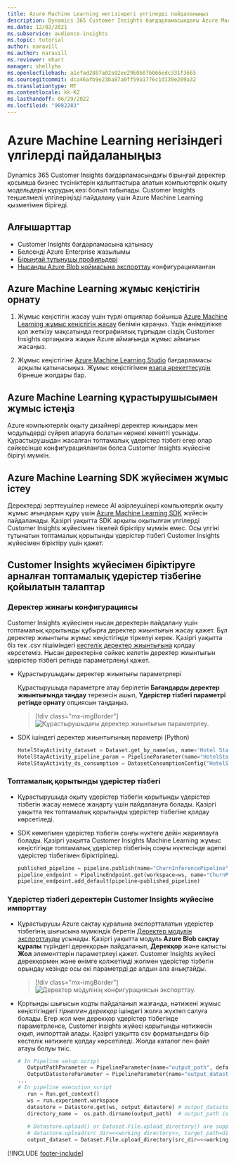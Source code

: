 ```yaml
---
title: Azure Machine Learning негізіндегі үлгілерді пайдаланыңыз
description: Dynamics 365 Customer Insights бағдарламасындағы Azure Machine Learning негізіндегі үлгілерді пайдаланыңыз.
ms.date: 12/02/2021
ms.subservice: audience-insights
ms.topic: tutorial
author: naravill
ms.author: naravill
ms.reviewer: mhart
manager: shellyha
ms.openlocfilehash: a1efad2887a02a92ee2960b07b066edc331f3665
ms.sourcegitcommit: dca46afb9e23ba87a0ff59a1776c1d139e209a32
ms.translationtype: MT
ms.contentlocale: kk-KZ
ms.lasthandoff: 06/29/2022
ms.locfileid: "9082283"
---
```

# <a name="use-azure-machine-learning-based-models"></a>Azure Machine Learning негізіндегі үлгілерді пайдаланыңыз

Dynamics 365 Customer Insights бағдарламасындағы бірыңғай деректер қосымша бизнес түсініктерін қалыптастыра алатын компьютерлік оқыту модельдерін құрудың көзі болып табылады. Customer Insights теңшелмелі үлгілеріңізді пайдалану үшін Azure Machine Learning қызметімен бірігеді.

## <a name="prerequisites"></a>Алғышарттар

- Customer Insights бағдарламасына қатынасу
- Белсенді Azure Enterprise жазылымы
- [Бірыңғай тұтынушы профильдері](data-unification.md)
- [Нысанды Azure Blob қоймасына экспорттау](export-azure-blob-storage.md) конфигурацияланған

## <a name="set-up-azure-machine-learning-workspace"></a>Azure Machine Learning жұмыс кеңістігін орнату

1. Жұмыс кеңістігін жасау үшін түрлі опциялар бойынша [Azure Machine Learning жұмыс кеңістігін жасау](/azure/machine-learning/concept-workspace#-create-a-workspace) бөлімін қараңыз. Үздік өнімділікке қол жеткізу мақсатында географиялық тұрғыдан сіздің Customer Insights ортаңызға жақын Azure аймағында жұмыс аймағын жасаңыз.

1. Жұмыс кеңістігіне [Azure Machine Learning Studio](https://ml.azure.com/) бағдарламасы арқылы қатынасыңыз. Жұмыс кеңістігімен [өзара әрекеттесудің](/azure/machine-learning/concept-workspace#tools-for-workspace-interaction) бірнеше жолдары бар.

## <a name="work-with-azure-machine-learning-designer"></a>Azure Machine Learning құрастырушысымен жұмыс істеңіз

Azure компьютерлік оқыту дизайнері деректер жиындары мен модульдерді сүйреп апаруға болатын көрнекі кенепті ұсынады. Құрастырушыдан жасалған топтамалық үдерістер тізбегі егер олар сәйкесінше конфигурацияланған болса Customer Insights жүйесіне бірігуі мүмкін. 
   
## <a name="working-with-azure-machine-learning-sdk"></a>Azure Machine Learning SDK жүйесімен жұмыс істеу

Деректерді зерттеушілер немесе AI әзірлеушілері компьютерлік оқыту жұмыс ағындарын құру үшін [Azure Machine Learning SDK](/python/api/overview/azure/ml/?preserve-view=true&view=azure-ml-py) жүйесін пайдаланады. Қазіргі уақытта SDK арқылы оқытылған үлгілерді Customer Insights жүйесімен тікелей біріктіру мүмкін емес. Осы үлгіні тұтынатын топтамалық қорытынды үдерістер тізбегі Customer Insights жүйесімен біріктіру үшін қажет.

## <a name="batch-pipeline-requirements-to-integrate-with-customer-insights"></a>Customer Insights жүйесімен біріктіруге арналған топтамалық үдерістер тізбегіне қойылатын талаптар

### <a name="dataset-configuration"></a>Деректер жинағы конфигурациясы

Customer Insights жүйесінен нысан деректерін пайдалану үшін топтамалық қорытынды құбырға деректер жиынтығын жасау қажет. Бұл деректер жиынтығы жұмыс кеңістігінде тіркелуі керек. Қазіргі уақытта біз тек .csv пішіміндегі [кестелік деректер жиынтығына](/azure/machine-learning/how-to-create-register-datasets#tabulardataset) қолдау көрсетеміз. Нысан деректеріне сәйкес келетін деректер жиынтығын үдерістер тізбегі ретінде параметрленуі қажет.
   
* Құрастырушыдағы деректер жиынтығы параметрлері
   
     Құрастырушыда параметрге атау берілетін **Бағандарды деректер жиынтығында таңдау** терезесін ашып, **Үдерістер тізбегі параметрі ретінде орнату** опциясын таңдаңыз.

     > [!div class="mx-imgBorder"]
     > ![Құрастырушыдағы деректер жиынтығын параметрлеу.](media/intelligence-designer-dataset-parameters.png "Құрастырушыдағы деректер жиынтығын параметрлеу")
   
* SDK ішіндегі деректер жиынтығының параметрі (Python)
   
   ```python
   HotelStayActivity_dataset = Dataset.get_by_name(ws, name='Hotel Stay Activity Data')
   HotelStayActivity_pipeline_param = PipelineParameter(name="HotelStayActivity_pipeline_param", default_value=HotelStayActivity_dataset)
   HotelStayActivity_ds_consumption = DatasetConsumptionConfig("HotelStayActivity_dataset", HotelStayActivity_pipeline_param)
   ```

### <a name="batch-inference-pipeline"></a>Топтамалық қорытынды үдерістер тізбегі
  
* Құрастырушыда оқыту үдерістер тізбегін қорытынды үдерістер тізбегін жасау немесе жаңарту үшін пайдалануға болады. Қазіргі уақытта тек топтамалық қорытынды үдерістер тізбегіне қолдау көрсетіледі.

* SDK көмегімен үдерістер тізбегін соңғы нүктеге дейін жариялауға болады. Қазіргі уақытта Customer Insights Machine Learning жұмыс кеңістігінде топтамалық үдерістер тізбегінің соңғы нүктесінде әдепкі үдерістер тізбегімен біріктіріледі.
   
   ```python
   published_pipeline = pipeline.publish(name="ChurnInferencePipeline", description="Published Churn Inference pipeline")
   pipeline_endpoint = PipelineEndpoint.get(workspace=ws, name="ChurnPipelineEndpoint") 
   pipeline_endpoint.add_default(pipeline=published_pipeline)
   ```

### <a name="import-pipeline-data-into-customer-insights"></a>Үдерістер тізбегі деректерін Customer Insights жүйесіне импорттау

* Құрастырушы Azure сақтау құралына экспортталатын үдерістер тізбегінің шығысына мүмкіндік беретін [Деректер модулін экспорттауды](/azure/machine-learning/algorithm-module-reference/export-data) ұсынады. Қазіргі уақытта модуль **Azure Blob сақтау құралы** түріндегі дерекқорын пайдаланып, **Дерекқор** және қатысты **Жол** элементтерін параметрлеуі қажет. Customer Insights жүйесі дерекқормен және өнімге қолжетімді жолмен үдерістер тізбегін орындау кезінде осы екі параметрді де алдын ала анықтайды.
   > [!div class="mx-imgBorder"]
   > ![Деректер модулінің конфигурациясын экспорттау.](media/intelligence-designer-importdata.png "Деректер модулінің конфигурациясын экспорттау")
   
* Қортынды шығысын кодты пайдаланып жазғанда, нәтижені жұмыс кеңістігіндегі *тіркелген дерекқор* ішіндегі жолға жүктеп салуға болады. Егер жол мен дерекқор үдерістер тізбегінде параметрленсе, Customer insights жүйесі қорытынды нәтижесін оқып, импорттай алады. Қазіргі уақытта csv форматындағы бір кестелік нәтижеге қолдау көрсетіледі. Жолда каталог пен файл атауы болуы тиіс.

   ```python
   # In Pipeline setup script
      OutputPathParameter = PipelineParameter(name="output_path", default_value="HotelChurnOutput/HotelChurnOutput.csv")
      OutputDatastoreParameter = PipelineParameter(name="output_datastore", default_value="workspaceblobstore")
   ...
   # In pipeline execution script
      run = Run.get_context()
      ws = run.experiment.workspace
      datastore = Datastore.get(ws, output_datastore) # output_datastore is parameterized
      directory_name =  os.path.dirname(output_path)  # output_path is parameterized.
      
      # Datastore.upload() or Dataset.File.upload_directory() are supported methods to uplaod the data
      # datastore.upload(src_dir=<<working directory>>, target_path=directory_name, overwrite=False, show_progress=True)
      output_dataset = Dataset.File.upload_directory(src_dir=<<working directory>>, target = (datastore, directory_name)) # Remove trailing "/" from directory_name
   ```


[!INCLUDE [footer-include](includes/footer-banner.md)]